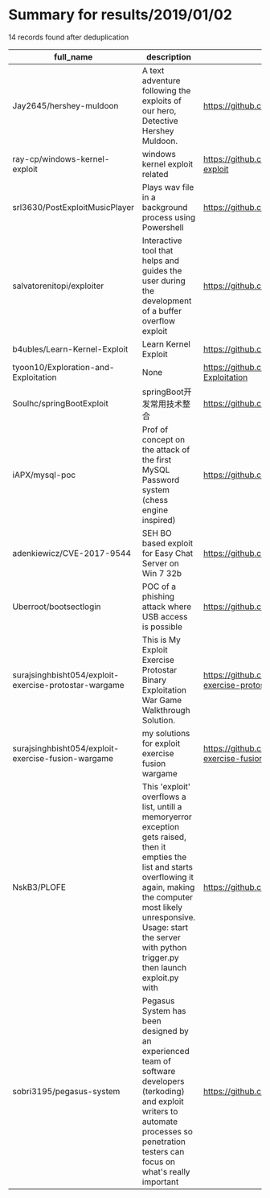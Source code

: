 
# Summary for results/2019/01/02
    
14 records found after deduplication

| full_name | description | html_url | matched_list | matched_count | pushed_at | size | stargazers_count | language | forks_count |
|-------------------------------------------------------|-----------------------------------------------------------------------------------------------------------------------------------------------------------------------------------------------------------------------------------------------------------------|--------------------------------------------------------------------------|----------------------|-----------------|---------------------------|--------|--------------------|------------------|---------------|
| Jay2645/hershey-muldoon | A text adventure following the exploits of our hero, Detective Hershey Muldoon. | https://github.com/Jay2645/hershey-muldoon | ['exploit'] | 1 | 2019-01-02 01:16:02+00:00 | 4 | 0 | Lua | 0 |
| ray-cp/windows-kernel-exploit | windows kernel exploit related | https://github.com/ray-cp/windows-kernel-exploit | ['exploit'] | 1 | 2019-01-02 14:44:21+00:00 | 622 | 6 | Python | 4 |
| srl3630/PostExploitMusicPlayer | Plays wav file in a background process using Powershell | https://github.com/srl3630/PostExploitMusicPlayer | ['exploit'] | 1 | 2019-01-02 02:31:51+00:00 | 28134 | 0 | PowerShell | 0 |
| salvatorenitopi/exploiter | Interactive tool that helps and guides the user during the development of a buffer overflow exploit | https://github.com/salvatorenitopi/exploiter | ['exploit'] | 1 | 2019-01-02 03:40:12+00:00 | 2367 | 1 | Python | 1 |
| b4ubles/Learn-Kernel-Exploit | Learn Kernel Exploit | https://github.com/b4ubles/Learn-Kernel-Exploit | ['exploit'] | 1 | 2019-01-02 06:18:33+00:00 | 2391 | 7 | C | 2 |
| tyoon10/Exploration-and-Exploitation | None | https://github.com/tyoon10/Exploration-and-Exploitation | ['exploit'] | 1 | 2019-01-02 12:33:54+00:00 | 2057 | 2 | Jupyter Notebook | 1 |
| Soulhc/springBootExploit | springBoot开发常用技术整合 | https://github.com/Soulhc/springBootExploit | ['exploit'] | 1 | 2019-01-02 10:10:52+00:00 | 125 | 0 | Java | 0 |
| iAPX/mysql-poc | Prof of concept on the attack of the first MySQL Password system (chess engine inspired) | https://github.com/iAPX/mysql-poc | ['attack poc'] | 1 | 2019-01-02 00:29:14+00:00 | 16 | 0 | C | 0 |
| adenkiewicz/CVE-2017-9544 | SEH BO based exploit for Easy Chat Server on Win 7 32b | https://github.com/adenkiewicz/CVE-2017-9544 | ['cve-2', 'exploit'] | 2 | 2019-01-02 09:10:04+00:00 | 2 | 0 | Python | 2 |
| Uberroot/bootsectlogin | POC of a phishing attack where USB access is possible | https://github.com/Uberroot/bootsectlogin | ['attack poc'] | 1 | 2019-01-02 18:07:58+00:00 | 7 | 0 | Assembly | 0 |
| surajsinghbisht054/exploit-exercise-protostar-wargame | This is My Exploit Exercise Protostar Binary Exploitation War Game Walkthrough Solution. | https://github.com/surajsinghbisht054/exploit-exercise-protostar-wargame | ['exploit'] | 1 | 2019-01-02 19:37:33+00:00 | 187 | 0 | Python | 0 |
| surajsinghbisht054/exploit-exercise-fusion-wargame | my solutions for exploit exercise fusion wargame | https://github.com/surajsinghbisht054/exploit-exercise-fusion-wargame | ['exploit'] | 1 | 2019-01-02 19:44:05+00:00 | 154 | 0 | Python | 0 |
| NskB3/PLOFE | This 'exploit' overflows a list, untill a memoryerror exception gets raised, then it empties the list and starts overflowing it again, making the computer most likely unresponsive. Usage: start the server with python trigger.py then launch exploit.py with | https://github.com/NskB3/PLOFE | ['exploit'] | 1 | 2019-01-02 20:57:46+00:00 | 18 | 0 | Python | 0 |
| sobri3195/pegasus-system | Pegasus System has been designed by an experienced team of software developers (terkoding) and exploit writers to automate processes so penetration testers can focus on what's really important | https://github.com/sobri3195/pegasus-system | ['exploit'] | 1 | 2019-01-02 22:40:43+00:00 | 14082 | 11 | HTML | 2 |
